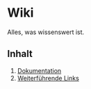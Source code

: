 # Wiki

Alles, was wissenswert ist.

## Inhalt

  1. [Dokumentation](Dokumentation.md)
  2. [Weiterführende Links](Weiterführende_Links.md)

